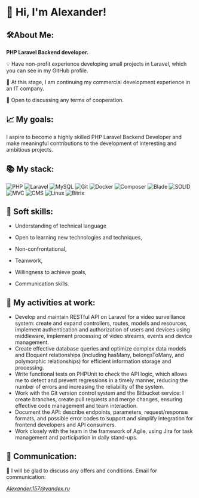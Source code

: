 # 👋 Hi, I'm Alexander!
## 🛠️About Me:
**PHP Laravel Backend developer.**

💡 Have non-profit experience developing small projects in Laravel, which you can see in my GitHub profile.

💼 At this stage, I am continuing my commercial development experience in an IT company.

🤝 Open to discussing any terms of cooperation.

## 📈 My goals:
I aspire to become a highly skilled PHP Laravel Backend Developer and make meaningful contributions to the development of interesting and ambitious projects.

## 📚 My stack:
![PHP](https://img.shields.io/badge/-PHP-777BB4?style=flat-square&logo=php)
![Laravel](https://img.shields.io/badge/-Laravel-FF2D20?style=flat-square&logo=laravel)
![MySQL](https://img.shields.io/badge/-MySQL-4479A1?style=flat-square&logo=mysql)
![Git](https://img.shields.io/badge/-Git-F05032?style=flat-square&logo=git)
![Docker](https://img.shields.io/badge/-Docker-2496ED?style=flat-square&logo=docker)
![Composer](https://img.shields.io/badge/-Composer-885630?style=flat-square&logo=composer)
![Blade](https://img.shields.io/badge/-Blade-FF2D20?style=flat-square&logo=laravel)
![SOLID](https://img.shields.io/badge/-SOLID-8B9467?style=flat-square&logo=solid)
![MVC](https://img.shields.io/badge/-MVC-8F0A1A?style=flat-square&logo=architecture)
![CMS](https://img.shields.io/badge/-CMS-007ACC?style=flat-square)
![Linux](https://img.shields.io/badge/-Linux-007EC6?style=flat-square&logo=linux)
![Bitrix](https://img.shields.io/badge/-Bitrix-007ACC?style=flat-square)


## 🧠 Soft skills:

* Understanding of technical language

* Open to learning new technologies and techniques,

* Non-confrontational,

* Teamwork,

* Willingness to achieve goals,

* Communication skills.

## 💼 My activities at work:
- Develop and maintain RESTful API on Laravel for a video surveillance system: create and expand controllers, routes, models and resources, implement authentication and authorization of users and devices using middleware, implement processing of video streams, events and device management.
- Create effective database queries and optimize complex data models and Eloquent relationships (including hasMany, belongsToMany, and polymorphic relationships) for efficient information storage and processing.
- Write functional tests on PHPUnit to check the API logic, which allows me to detect and prevent regressions in a timely manner, reducing the number of errors and increasing the reliability of the system.
- Work with the Git version control system and the Bitbucket service: I create branches, create pull requests and merge changes, ensuring effective code management and team interaction.
- Document the API: describe endpoints, parameters, request/response formats, and possible error codes to support and simplify integration for frontend developers and API consumers.
- Work closely with the team in the framework of Agile, using Jira for task management and participation in daily stand-ups.
## 🤝  Communication:

🚀 I will be glad to discuss any offers and conditions. Email for communication:

*Alexander.157@yandex.ru*
